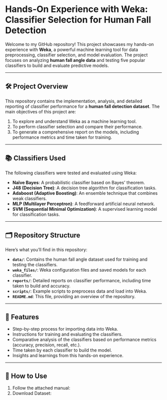 # Hands-On Experience with Weka: Classifier Selection for Human Fall Detection  

Welcome to my GitHub repository! This project showcases my hands-on experience with **Weka**, a powerful machine learning tool for data preprocessing, classifier selection, and model evaluation. The project focuses on analyzing **human fall angle data** and testing five popular classifiers to build and evaluate predictive models.

---

## 🛠️ Project Overview  
This repository contains the implementation, analysis, and detailed reporting of classifier performance for a **human fall detection dataset**. The main objectives of this project are:  
1. To explore and understand Weka as a machine learning tool.  
2. To perform classifier selection and compare their performance.  
3. To generate a comprehensive report on the models, including performance metrics and time taken for training.

---

## 📚 Classifiers Used  
The following classifiers were tested and evaluated using Weka:  
- **Naïve Bayes**: A probabilistic classifier based on Bayes' theorem.  
- **J48 (Decision Tree)**: A decision tree algorithm for classification tasks.  
- **Adaboost (Adaptive Boosting)**: An ensemble technique that combines weak classifiers.  
- **MLP (Multilayer Perceptron)**: A feedforward artificial neural network.  
- **SVM (Sequential Minimal Optimization)**: A supervised learning model for classification tasks.  

---

## 🗂️ Repository Structure  
Here’s what you’ll find in this repository:  
- **`data/`**: Contains the human fall angle dataset used for training and testing the classifiers.  
- **`weka_files/`**: Weka configuration files and saved models for each classifier.  
- **`reports/`**: Detailed reports on classifier performance, including time taken to build and accuracy.  
- **`scripts/`**: Example scripts to preprocess data and load into Weka.  
- **`README.md`**: This file, providing an overview of the repository.  

---

## 🚀 Features  
- Step-by-step process for importing data into Weka.  
- Instructions for training and evaluating the classifiers.  
- Comparative analysis of the classifiers based on performance metrics (accuracy, precision, recall, etc.).  
- Time taken by each classifier to build the model.  
- Insights and learnings from this hands-on experience.  

---

## 📖 How to Use  
1. Follow the attached manual:
2. Download Dataset:  
   ```bash
